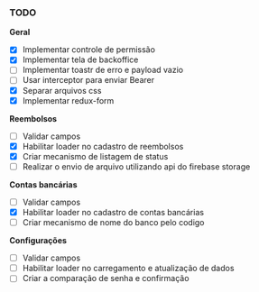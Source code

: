 ### TODO

 **Geral**
 
  - [x] Implementar controle de permissão
  - [x] Implementar tela de backoffice
  - [ ] Implementar toastr de erro e payload vazio
  - [ ] Usar interceptor para enviar Bearer
  - [x] Separar arquivos css
  - [x] Implementar redux-form

 **Reembolsos**
 
  - [ ] Validar campos
  - [x] Habilitar loader no cadastro de reembolsos
  - [x] Criar mecanismo de listagem de status
  - [ ] Realizar o envio de arquivo utilizando api do firebase storage
 
 **Contas bancárias**
 
  - [ ] Validar campos
  - [x] Habilitar loader no cadastro de contas bancárias
  - [ ] Criar mecanismo de nome do banco pelo codigo
 
  **Configurações**
  
  - [ ] Validar campos
  - [ ] Habilitar loader no carregamento e atualização de dados
  - [ ] Criar a comparação de senha e confirmação
